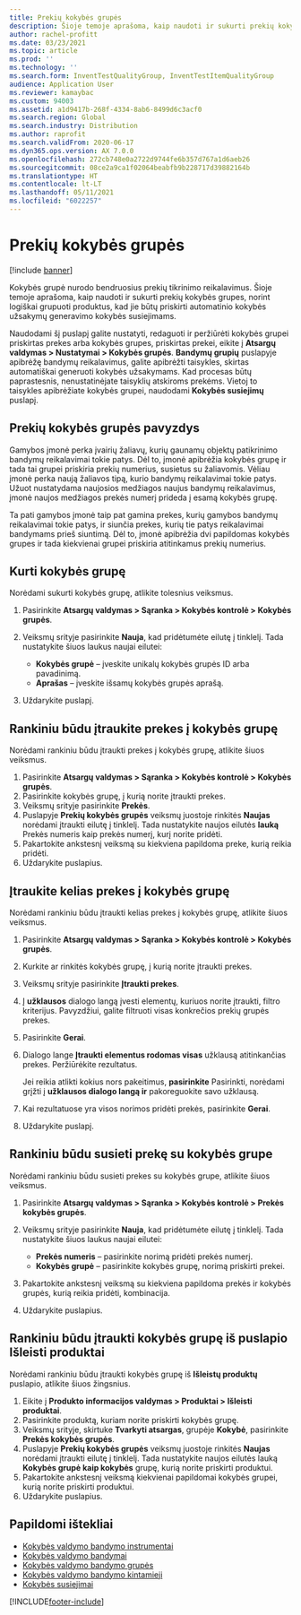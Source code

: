 ```yaml
---
title: Prekių kokybės grupės
description: Šioje temoje aprašoma, kaip naudoti ir sukurti prekių kokybės grupes, norint logiškai grupuoti produktus, kad jie būtų priskirti automatinio kokybės užsakymų generavimo kokybės susiejimams.
author: rachel-profitt
ms.date: 03/23/2021
ms.topic: article
ms.prod: ''
ms.technology: ''
ms.search.form: InventTestQualityGroup, InventTestItemQualityGroup
audience: Application User
ms.reviewer: kamaybac
ms.custom: 94003
ms.assetid: a1d9417b-268f-4334-8ab6-8499d6c3acf0
ms.search.region: Global
ms.search.industry: Distribution
ms.author: raprofit
ms.search.validFrom: 2020-06-17
ms.dyn365.ops.version: AX 7.0.0
ms.openlocfilehash: 272cb748e0a2722d9744fe6b357d767a1d6aeb26
ms.sourcegitcommit: 08ce2a9ca1f02064beabfb9b228717d39882164b
ms.translationtype: HT
ms.contentlocale: lt-LT
ms.lasthandoff: 05/11/2021
ms.locfileid: "6022257"
---
```

# <a name="item-quality-groups"></a>Prekių kokybės grupės

[!include [banner](../includes/banner.md)]

Kokybės grupė nurodo bendruosius prekių tikrinimo reikalavimus. Šioje temoje aprašoma, kaip naudoti ir sukurti prekių kokybės grupes, norint logiškai grupuoti produktus, kad jie būtų priskirti automatinio kokybės užsakymų generavimo kokybės susiejimams.

Naudodami šį puslapį galite nustatyti, redaguoti ir peržiūrėti kokybės grupei priskirtas prekes arba kokybės grupes, priskirtas prekei, eikite į **Atsargų valdymas \> Nustatymai \> Kokybės grupės**. **Bandymų grupių** puslapyje apibrėžę bandymų reikalavimus, galite apibrėžti taisykles, skirtas automatiškai generuoti kokybės užsakymams. Kad procesas būtų paprastesnis, nenustatinėjate taisyklių atskiroms prekėms. Vietoj to taisykles apibrėžiate kokybės grupei, naudodami **Kokybės susiejimų** puslapį.

## <a name="example-of-an-item-quality-group"></a>Prekių kokybės grupės pavyzdys

Gamybos įmonė perka įvairių žaliavų, kurių gaunamų objektų patikrinimo bandymų reikalavimai tokie patys. Dėl to, įmonė apibrėžia kokybės grupę ir tada tai grupei priskiria prekių numerius, susietus su žaliavomis. Vėliau įmonė perka naują žaliavos tipą, kurio bandymų reikalavimai tokie patys. Užuot nustatydama naujosios medžiagos naujus bandymų reikalavimus, įmonė naujos medžiagos prekės numerį prideda į esamą kokybės grupę.

Ta pati gamybos įmonė taip pat gamina prekes, kurių gamybos bandymų reikalavimai tokie patys, ir siunčia prekes, kurių tie patys reikalavimai bandymams prieš siuntimą. Dėl to, įmonė apibrėžia dvi papildomas kokybės grupes ir tada kiekvienai grupei priskiria atitinkamus prekių numerius.

## <a name="create-a-quality-group"></a>Kurti kokybės grupę

Norėdami sukurti kokybės grupę, atlikite tolesnius veiksmus.

1. Pasirinkite **Atsargų valdymas \> Sąranka \> Kokybės kontrolė \> Kokybės grupės**.
1. Veiksmų srityje pasirinkite **Nauja**, kad pridėtumėte eilutę į tinklelį. Tada nustatykite šiuos laukus naujai eilutei:

    - **Kokybės grupė** – įveskite unikalų kokybės grupės ID arba pavadinimą.
    - **Aprašas** – įveskite išsamų kokybės grupės aprašą.

1. Uždarykite puslapį.

## <a name="manually-add-items-to-a-quality-group"></a>Rankiniu būdu įtraukite prekes į kokybės grupę

Norėdami rankiniu būdu įtraukti prekes į kokybės grupę, atlikite šiuos veiksmus.

1. Pasirinkite **Atsargų valdymas \> Sąranka \> Kokybės kontrolė \> Kokybės grupės**.
1. Pasirinkite kokybės grupę, į kurią norite įtraukti prekes.
1. Veiksmų srityje pasirinkite **Prekės**.
1. Puslapyje **Prekių kokybės grupės** veiksmų juostoje rinkitės **Naujas** norėdami įtraukti eilutę į tinklelį. Tada nustatykite naujos eilutės **lauką** Prekės numeris kaip prekės numerį, kurį norite pridėti.
1. Pakartokite ankstesnį veiksmą su kiekviena papildoma preke, kurią reikia pridėti.
1. Uždarykite puslapius.

## <a name="add-multiple-items-to-a-quality-group"></a>Įtraukite kelias prekes į kokybės grupę

Norėdami rankiniu būdu įtraukti kelias prekes į kokybės grupę, atlikite šiuos veiksmus.

1. Pasirinkite **Atsargų valdymas \> Sąranka \> Kokybės kontrolė \> Kokybės grupės**.
1. Kurkite ar rinkitės kokybės grupę, į kurią norite įtraukti prekes.
1. Veiksmų srityje pasirinkite **Įtraukti prekes**.
1. Į **užklausos** dialogo langą įvesti elementų, kuriuos norite įtraukti, filtro kriterijus. Pavyzdžiui, galite filtruoti visas konkrečios prekių grupės prekes.
1. Pasirinkite **Gerai**.
1. Dialogo lange **Įtraukti elementus rodomas visas** užklausą atitinkančias prekes. Peržiūrėkite rezultatus.

    Jei reikia atlikti kokius nors pakeitimus, **pasirinkite** Pasirinkti, norėdami grįžti į **užklausos dialogo langą ir** pakoreguokite savo užklausą.

1. Kai rezultatuose yra visos norimos pridėti prekės, pasirinkite **Gerai**.
1. Uždarykite puslapį.

## <a name="manually-associate-an-item-with-a-quality-group"></a>Rankiniu būdu susieti prekę su kokybės grupe

Norėdami rankiniu būdu susieti prekes su kokybės grupe, atlikite šiuos veiksmus.

1. Pasirinkite **Atsargų valdymas \> Sąranka \> Kokybės kontrolė \> Prekės kokybės grupės**.
1. Veiksmų srityje pasirinkite **Nauja**, kad pridėtumėte eilutę į tinklelį. Tada nustatykite šiuos laukus naujai eilutei:

    - **Prekės numeris** – pasirinkite norimą pridėti prekės numerį.
    - **Kokybės grupė** – pasirinkite kokybės grupę, norimą priskirti prekei.

1. Pakartokite ankstesnį veiksmą su kiekviena papildoma prekės ir kokybės grupės, kurią reikia pridėti, kombinacija.
1. Uždarykite puslapius.

## <a name="manually-add-a-quality-group-from-the-released-products-page"></a>Rankiniu būdu įtraukti kokybės grupę iš puslapio Išleisti produktai

Norėdami rankiniu būdu įtraukti kokybės grupę iš **Išleistų produktų** puslapio, atlikite šiuos žingsnius.

1. Eikite į **Produkto informacijos valdymas \> Produktai \> Išleisti produktai**.
1. Pasirinkite produktą, kuriam norite priskirti kokybės grupę.
1. Veiksmų srityje, skirtuke **Tvarkyti atsargas**, grupėje **Kokybė**, pasirinkite **Prekės kokybės grupės**.
1. Puslapyje **Prekių kokybės grupės** veiksmų juostoje rinkitės **Naujas** norėdami įtraukti eilutę į tinklelį. Tada nustatykite naujos eilutės lauką **Kokybės grupė kaip kokybės** grupę, kurią norite priskirti produktui.
1. Pakartokite ankstesnį veiksmą kiekvienai papildomai kokybės grupei, kurią norite priskirti produktui.
1. Uždarykite puslapius.

## <a name="additional-resources"></a>Papildomi ištekliai

- [Kokybės valdymo bandymo instrumentai](quality-test-instruments.md)
- [Kokybės valdymo bandymai](quality-tests.md)
- [Kokybės valdymo bandymo grupės](quality-test-groups.md)
- [Kokybės valdymo bandymo kintamieji](quality-test-variables.md)
- [Kokybės susiejimai](quality-associations.md)

[!INCLUDE[footer-include](../../includes/footer-banner.md)]
